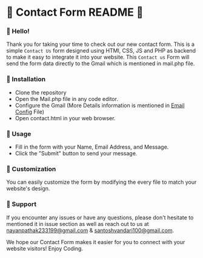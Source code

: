 # 📝 Contact Form README 📝

### 👋 Hello!

Thank you for taking your time to check out our new contact form. This is a simple `Contact Us` form designed using HTMl, CSS, JS and PHP as backend to make it easy to integrate it into your website. This `Contact us` Form will send the form data directly to the Gmail which is mentioned in mail.php file.

### 🔧 Installation

- Clone the repository
- Open the Mail.php file in any code editor.
- Configure the Gmail (More Details information is mentioned in <a href="/EmailConfig.md">Email Config</a> File)
- Open contact.html in your web browser.


### 📝 Usage

- Fill in the form with your Name, Email Address, and Message.
- Click the "Submit" button to send your message.

### 🎨 Customization

You can easily customize the form by modifying the every file to match your website's design.

### 💬 Support

If you encounter any issues or have any questions, please don't hesitate to mentioned it in issue section as well as reach out to us at nayanpathak233199@gmail.com & santoshvandari100@gmail.com.

We hope our Contact Form makes it easier for you to connect with your website visitors!
Enjoy Coding.

